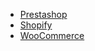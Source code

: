 - [Prestashop](../../../../../../peinau-plugin-prestashop/blob/master/README.md)
- [Shopify](shopify/introduction.md)
- [WooCommerce](woocommerce/introduction.md)
